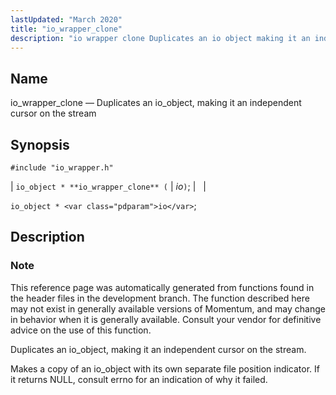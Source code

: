 ```yaml
---
lastUpdated: "March 2020"
title: "io_wrapper_clone"
description: "io wrapper clone Duplicates an io object making it an independent cursor on the stream io object io wrapper clone io io object io This reference page was automatically generated from functions found in the header files in the development branch The function described here may not exist in generally..."
---
```


<a name="apis.io_wrapper_clone"></a> 
## Name

io_wrapper_clone — Duplicates an io_object, making it an independent cursor on the stream

## Synopsis

`#include "io_wrapper.h"`

| `io_object * **io_wrapper_clone** (` | <var class="pdparam">io</var>`)`; |   |

`io_object * <var class="pdparam">io</var>`;<a name="idp53528032"></a> 
## Description

### Note

This reference page was automatically generated from functions found in the header files in the development branch. The function described here may not exist in generally available versions of Momentum, and may change in behavior when it is generally available. Consult your vendor for definitive advice on the use of this function.

Duplicates an io_object, making it an independent cursor on the stream.

Makes a copy of an io_object with its own separate file position indicator. If it returns NULL, consult errno for an indication of why it failed.